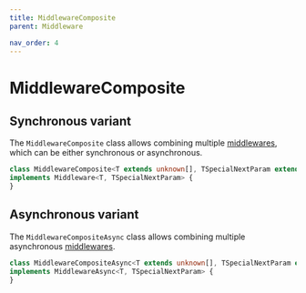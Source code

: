 ```yaml
---
title: MiddlewareComposite
parent: Middleware

nav_order: 4
---
```


# MiddlewareComposite

## Synchronous variant

The `MiddlewareComposite` class allows combining multiple [middlewares](./), which can be either synchronous or asynchronous.

```typescript
class MiddlewareComposite<T extends unknown[], TSpecialNextParam extends string | void = SpecialNextParam> 
implements Middleware<T, TSpecialNextParam> {
}
```

## Asynchronous variant

The `MiddlewareCompositeAsync` class allows combining multiple asynchronous [middlewares](./).

```typescript
class MiddlewareCompositeAsync<T extends unknown[], TSpecialNextParam extends string | void = SpecialNextParam> 
implements MiddlewareAsync<T, TSpecialNextParam> {
}
```
